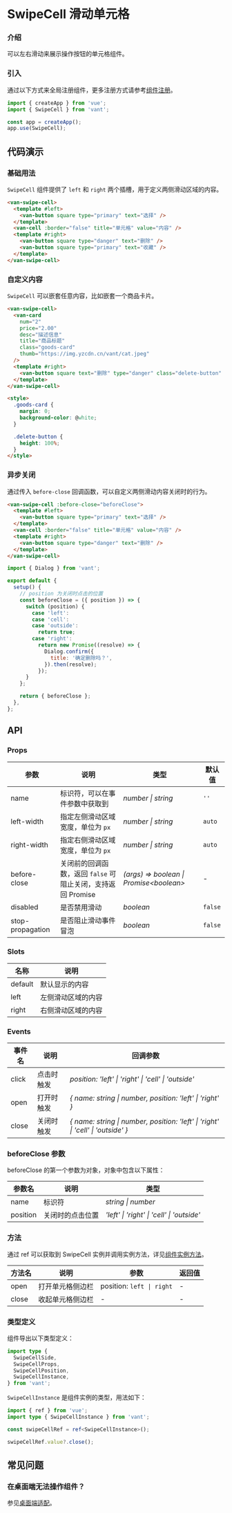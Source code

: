 # SwipeCell 滑动单元格

### 介绍

可以左右滑动来展示操作按钮的单元格组件。

### 引入

通过以下方式来全局注册组件，更多注册方式请参考[组件注册](#/zh-CN/advanced-usage#zu-jian-zhu-ce)。

```js
import { createApp } from 'vue';
import { SwipeCell } from 'vant';

const app = createApp();
app.use(SwipeCell);
```

## 代码演示

### 基础用法

`SwipeCell` 组件提供了 `left` 和 `right` 两个插槽，用于定义两侧滑动区域的内容。

```html
<van-swipe-cell>
  <template #left>
    <van-button square type="primary" text="选择" />
  </template>
  <van-cell :border="false" title="单元格" value="内容" />
  <template #right>
    <van-button square type="danger" text="删除" />
    <van-button square type="primary" text="收藏" />
  </template>
</van-swipe-cell>
```

### 自定义内容

`SwipeCell` 可以嵌套任意内容，比如嵌套一个商品卡片。

```html
<van-swipe-cell>
  <van-card
    num="2"
    price="2.00"
    desc="描述信息"
    title="商品标题"
    class="goods-card"
    thumb="https://img.yzcdn.cn/vant/cat.jpeg"
  />
  <template #right>
    <van-button square text="删除" type="danger" class="delete-button" />
  </template>
</van-swipe-cell>

<style>
  .goods-card {
    margin: 0;
    background-color: @white;
  }

  .delete-button {
    height: 100%;
  }
</style>
```

### 异步关闭

通过传入 `before-close` 回调函数，可以自定义两侧滑动内容关闭时的行为。

```html
<van-swipe-cell :before-close="beforeClose">
  <template #left>
    <van-button square type="primary" text="选择" />
  </template>
  <van-cell :border="false" title="单元格" value="内容" />
  <template #right>
    <van-button square type="danger" text="删除" />
  </template>
</van-swipe-cell>
```

```js
import { Dialog } from 'vant';

export default {
  setup() {
    // position 为关闭时点击的位置
    const beforeClose = ({ position }) => {
      switch (position) {
        case 'left':
        case 'cell':
        case 'outside':
          return true;
        case 'right':
          return new Promise((resolve) => {
            Dialog.confirm({
              title: '确定删除吗？',
            }).then(resolve);
          });
      }
    };

    return { beforeClose };
  },
};
```

## API

### Props

| 参数 | 说明 | 类型 | 默认值 |
| --- | --- | --- | --- |
| name | 标识符，可以在事件参数中获取到 | _number \| string_ | `''` |
| left-width | 指定左侧滑动区域宽度，单位为 `px` | _number \| string_ | `auto` |
| right-width | 指定右侧滑动区域宽度，单位为 `px` | _number \| string_ | `auto` |
| before-close | 关闭前的回调函数，返回 `false` 可阻止关闭，支持返回 Promise | _(args) => boolean \| Promise\<boolean\>_ | - |
| disabled | 是否禁用滑动 | _boolean_ | `false` |
| stop-propagation | 是否阻止滑动事件冒泡 | _boolean_ | `false` |

### Slots

| 名称    | 说明               |
| ------- | ------------------ |
| default | 默认显示的内容     |
| left    | 左侧滑动区域的内容 |
| right   | 右侧滑动区域的内容 |

### Events

| 事件名 | 说明 | 回调参数 |
| --- | --- | --- |
| click | 点击时触发 | _position: 'left' \| 'right' \| 'cell' \| 'outside'_ |
| open | 打开时触发 | _{ name: string \| number, position: 'left' \| 'right' }_ |
| close | 关闭时触发 | _{ name: string \| number, position: 'left' \| 'right' \| 'cell' \| 'outside' }_ |

### beforeClose 参数

beforeClose 的第一个参数为对象，对象中包含以下属性：

| 参数名   | 说明             | 类型                                       |
| -------- | ---------------- | ------------------------------------------ |
| name     | 标识符           | _string \| number_                         |
| position | 关闭时的点击位置 | _'left' \| 'right' \| 'cell' \| 'outside'_ |

### 方法

通过 ref 可以获取到 SwipeCell 实例并调用实例方法，详见[组件实例方法](#/zh-CN/advanced-usage#zu-jian-shi-li-fang-fa)。

| 方法名 | 说明             | 参数                      | 返回值 |
| ------ | ---------------- | ------------------------- | ------ |
| open   | 打开单元格侧边栏 | position: `left \| right` | -      |
| close  | 收起单元格侧边栏 | -                         | -      |

### 类型定义

组件导出以下类型定义：

```ts
import type {
  SwipeCellSide,
  SwipeCellProps,
  SwipeCellPosition,
  SwipeCellInstance,
} from 'vant';
```

`SwipeCellInstance` 是组件实例的类型，用法如下：

```ts
import { ref } from 'vue';
import type { SwipeCellInstance } from 'vant';

const swipeCellRef = ref<SwipeCellInstance>();

swipeCellRef.value?.close();
```

## 常见问题

### 在桌面端无法操作组件？

参见[桌面端适配](#/zh-CN/advanced-usage#zhuo-mian-duan-gua-pei)。
